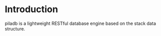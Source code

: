 # Introduction

piladb is a lightweight RESTful database engine based on the stack data structure. 

